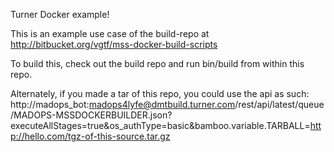 Turner Docker example!

This is an example use case of the build-repo at
http://bitbucket.org/vgtf/mss-docker-build-scripts

To build this, check out the build repo and run bin/build from within this repo.

Alternately, if you made a tar of this repo, you could use the api as such:
http://madops_bot:madops4lyfe@dmtbuild.turner.com/rest/api/latest/queue/MADOPS-MSSDOCKERBUILDER.json?executeAllStages=true&os_authType=basic&bamboo.variable.TARBALL=http://hello.com/tgz-of-this-source.tar.gz
